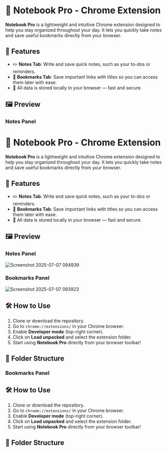 # 📝 Notebook Pro - Chrome Extension

**Notebook Pro** is a lightweight and intuitive Chrome extension designed to help you stay organized throughout your day. It lets you quickly take notes and save useful bookmarks directly from your browser.

## 🚀 Features

- ✏️ **Notes Tab**: Write and save quick notes, such as your to-dos or reminders.
- 📌 **Bookmarks Tab**: Save important links with titles so you can access them later with ease.
- 💾 All data is stored locally in your browser — fast and secure.

## 🖼️ Preview

### Notes Panel
# 📝 Notebook Pro - Chrome Extension

**Notebook Pro** is a lightweight and intuitive Chrome extension designed to help you stay organized throughout your day. It lets you quickly take notes and save useful bookmarks directly from your browser.

## 🚀 Features

- ✏️ **Notes Tab**: Write and save quick notes, such as your to-dos or reminders.
- 📌 **Bookmarks Tab**: Save important links with titles so you can access them later with ease.
- 💾 All data is stored locally in your browser — fast and secure.

## 🖼️ Preview

### Notes Panel
![Screenshot 2025-07-07 094939](https://github.com/user-attachments/assets/7d9029da-8d98-49fb-8fc0-3d65728f51b2)



### Bookmarks Panel
![Screenshot 2025-07-07 093923](https://github.com/user-attachments/assets/ad3b1d7b-2989-4205-8eac-997ad2e2b5a0)


## 🛠️ How to Use

1. Clone or download the repository.
2. Go to `chrome://extensions/` in your Chrome browser.
3. Enable **Developer mode** (top-right corner).
4. Click on **Load unpacked** and select the extension folder.
5. Start using **Notebook Pro** directly from your browser toolbar!

## 📁 Folder Structure



### Bookmarks Panel


## 🛠️ How to Use

1. Clone or download the repository.
2. Go to `chrome://extensions/` in your Chrome browser.
3. Enable **Developer mode** (top-right corner).
4. Click on **Load unpacked** and select the extension folder.
5. Start using **Notebook Pro** directly from your browser toolbar!

## 📁 Folder Structure

